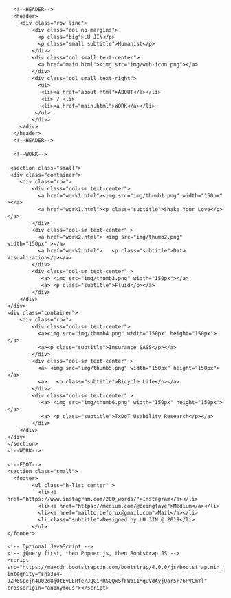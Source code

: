 <!doctype html>
<html lang="en">

   <!--HEAD-->
  <head>
    <!-- Required meta tags -->
    <meta charset="utf-8">
    <meta name="viewport" content="width=device-width, initial-scale=1, shrink-to-fit=no">
    <link rel="stylesheet" type="text/css" href="theme.css">
    <!-- Bootstrap CSS -->
    <link rel="stylesheet" href="https://maxcdn.bootstrapcdn.com/bootstrap/4.0.0/css/bootstrap.min.css" integrity="sha384-Gn5384xqQ1aoWXA+058RXPxPg6fy4IWvTNh0E263XmFcJlSAwiGgFAW/dAiS6JXm" crossorigin="anonymous">
    <title>Lu Jin</title>
    <link rel="icon" href="favicon.ico" > 
  </head>
   <!--HEAD-->

   <!--BODY-->
  <body>
    <div id="root">

      <!--HEADER-->
      <header>
        <div class="row line">
            <div class="col no-margins">
              <p class="big">LU JIN</p>
              <p class="small subtitle">Humanist</p>
            </div>
            <div class="col small text-center">
              <a href="main.html"><img src="img/web-icon.png"></a>
            </div>
            <div class="col small text-right">
              <ul>
               <li><a href="about.html">ABOUT</a></li>
               <li> / <li>
               <li><a href="main.html">WORK</a></li>
             </ul>
            </div>
        </div> 
      </header>
      <!--HEADER-->
    
      <!--WORK-->

     <section class="small">
     <div class="container"> 
        <div class="row">
            <div class="col-sm text-center">
              <a href="work1.html"><img src="img/thumb1.png" width="150px" ></a>
              <a href="work1.html"><p class="subtitle">Shake Your Love</p></a>
            </div>
            <div class="col-sm text-center" >
              <a href="work2.html"> <img src="img/thumb2.png" width="150px" ></a>
              <a href="work2.html">   <p class="subtitle">Data Visualization</p></a>
            </div>
            <div class="col-sm text-center" >
               <a> <img src="img/thumb3.png" width="150px"></a>
               <a> <p class="subtitle">Fluid</p></a>
            </div>
        </div>   
    </div>
    <div class="container"> 
        <div class="row">
            <div class="col-sm text-center">
              <a><img src="img/thumb4.png" width="150px" height="150px"></a>
              <a><p class="subtitle">Insurance SASS</p></a>
            </div>
            <div class="col-sm text-center" >
              <a> <img src="img/thumb5.png" width="150px" height="150px"></a>
              <a>   <p class="subtitle">Bicycle Life</p></a>
            </div>
            <div class="col-sm text-center" >
               <a> <img src="img/thumb6.png" width="150px" height="150px"></a>
               <a> <p class="subtitle">TxDoT Usability Research</p></a>
            </div>
        </div>   
    </div>
    </section>
    <!--WORK-->

    <!--FOOT-->
    <section class="small">
      <footer>
            <ul class="h-list center" >
              <li><a href="https://www.instagram.com/200_words/">Instagram</a></li>
              <li><a href="https://medium.com/@beingfaye">Medium</a></li>
              <li><a href="mailto:beforux@gmail.com">Mail</a></li>
              <li class="subtitle">Designed by LU JIN @ 2019</li>
            </ul>
    </footer>
   </section>
   <!--FOOT-->

</div>

    <!-- Optional JavaScript -->
    <!-- jQuery first, then Popper.js, then Bootstrap JS -->
    <script src="https://maxcdn.bootstrapcdn.com/bootstrap/4.0.0/js/bootstrap.min.js" integrity="sha384-JZR6Spejh4U02d8jOt6vLEHfe/JQGiRRSQQxSfFWpi1MquVdAyjUar5+76PVCmYl" crossorigin="anonymous"></script>
  </body>
</html>

